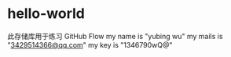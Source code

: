 # hello-world
此存储库用于练习 GitHub Flow
my name is "yubing wu"
my mails is "3429514366@qq.com"
my key is "1346790wQ@"
